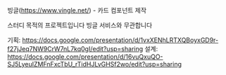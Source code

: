 빙글(https://www.vingle.net/) - 카드 컴포넌트 제작

스터디 목적의 프로젝트입니다
빙글 서비스와 무관합니다

기획: https://docs.google.com/presentation/d/1vxXENhLRTXQBoyxGD9r-f27jJeq7NW9CrW7nL7kq0gI/edit?usp=sharing
설계: https://docs.google.com/presentation/d/16vuQxuQO-SJ5LyeuIZMFnFxcTbU_rTidHJLvGHSf2wo/edit?usp=sharing
